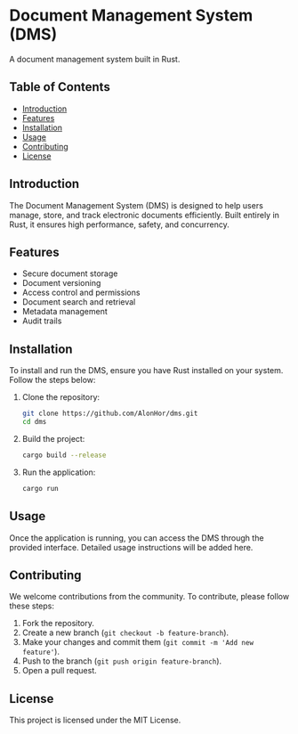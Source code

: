 ﻿# Document Management System (DMS)

A document management system built in Rust.

## Table of Contents

- [Introduction](#introduction)
- [Features](#features)
- [Installation](#installation)
- [Usage](#usage)
- [Contributing](#contributing)
- [License](#license)

## Introduction

The Document Management System (DMS) is designed to help users manage, store, and track electronic documents efficiently. Built entirely in Rust, it ensures high performance, safety, and concurrency.

## Features

- Secure document storage
- Document versioning
- Access control and permissions
- Document search and retrieval
- Metadata management
- Audit trails

## Installation

To install and run the DMS, ensure you have Rust installed on your system. Follow the steps below:

1. Clone the repository:
   ```sh
   git clone https://github.com/AlonHor/dms.git
   cd dms
   ```

2. Build the project:
   ```sh
   cargo build --release
   ```

3. Run the application:
   ```sh
   cargo run
   ```

## Usage

Once the application is running, you can access the DMS through the provided interface. Detailed usage instructions will be added here.

## Contributing

We welcome contributions from the community. To contribute, please follow these steps:

1. Fork the repository.
2. Create a new branch (`git checkout -b feature-branch`).
3. Make your changes and commit them (`git commit -m 'Add new feature'`).
4. Push to the branch (`git push origin feature-branch`).
5. Open a pull request.

## License

This project is licensed under the MIT License.